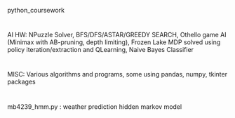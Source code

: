  
python_coursework
#
AI HW: NPuzzle Solver, BFS/DFS/ASTAR/GREEDY SEARCH, Othello game AI (Minimax with AB-pruning, depth limiting), Frozen Lake MDP solved using policy iteration/extraction and QLearning, Naive Bayes Classifier
#
MISC: Various algorithms and programs, some using pandas, numpy, tkinter packages
#
mb4239_hmm.py : weather prediction hidden markov model
